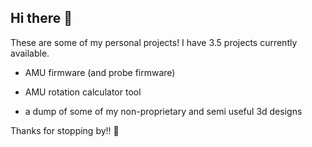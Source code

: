 ## Hi there 👋

These are some of my personal projects! 
I have 3.5 projects currently available. 

- AMU firmware (and probe firmware) 

- AMU rotation calculator tool 

- a dump of some of my non-proprietary and semi useful 3d designs

 Thanks for stopping by!!
 🙌